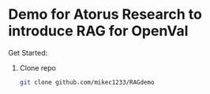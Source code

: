 # Demo for Atorus Research to introduce RAG for OpenVal

Get Started: 

1. Clone repo
   ``` bash
   git clone github.com/mikec1233/RAGdemo
